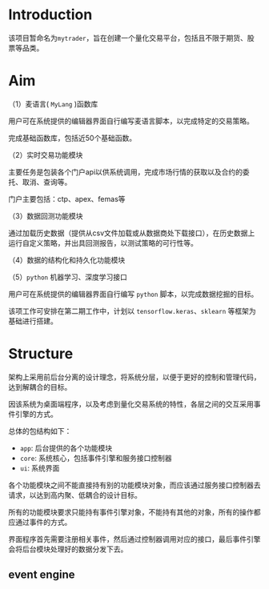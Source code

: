 # Introduction

该项目暂命名为`mytrader`，旨在创建一个量化交易平台，包括且不限于期货、股票等品类。

# Aim

（1）麦语言( `MyLang` )函数库

用户可在系统提供的编辑器界面自行编写麦语言脚本，以完成特定的交易策略。

完成基础函数库，包括近50个基础函数。

（2）实时交易功能模块

主要任务是包装各个门户api以供系统调用，完成市场行情的获取以及合约的委托、取消、查询等。

门户主要包括：ctp、apex、femas等

（3）数据回测功能模块

通过加载历史数据（提供从csv文件加载或从数据商处下载接口），在历史数据上运行自定义策略，并出具回测报告，以测试策略的可行性等。

（4）数据的结构化和持久化功能模块

（5）`python` 机器学习、深度学习接口

用户可在系统提供的编辑器界面自行编写 `python` 脚本，以完成数据挖掘的目标。

该项工作可安排在第二期工作中，计划以 `tensorflow.keras`、`sklearn` 等框架为基础进行搭建。

# Structure

架构上采用前后台分离的设计理念，将系统分层，以便于更好的控制和管理代码，达到解耦合的目标。

因该系统为桌面端程序，以及考虑到量化交易系统的特性，各层之间的交互采用事件引擎的方式。

总体的包结构如下：

- `app`: 后台提供的各个功能模块
- `core`: 系统核心，包括事件引擎和服务接口控制器
- `ui`: 系统界面

各个功能模块之间不能直接持有别的功能模块对象，而应该通过服务接口控制器去请求，以达到高内聚、低耦合的设计目标。

所有的功能模块要求只能持有事件引擎对象，不能持有其他的对象，所有的操作都应通过事件的方式。

界面程序首先需要注册相关事件，然后通过控制器调用对应的接口，最后事件引擎会将后台模块处理好的数据分发下去。

## event engine

